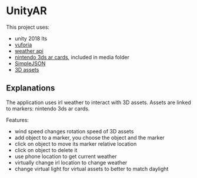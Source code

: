# UnityAR

This project uses:
- unity 2018 lts
- [vuforia](https://developer.vuforia.com/)
- [weather api](https://openweathermap.org/api)
- [nintendo 3ds ar cards](https://www.nintendo.com/3ds/ar-cards/), included in media folder
- [SimpleJSON](http://wiki.unity3d.com/index.php/SimpleJSON)
- [3D assets](https://sketchfab.com/trucverte)

## Explanations

The application uses irl weather to interact with 3D assets. Assets are linked to markers: nintendo 3ds ar cards.

Features:
- wind speed changes rotation speed of 3D assets
- add object to a marker, you choose the object and the marker
- click on object to move its marker relative location
- click on object to delete it
- use phone location to get current weather
- virtually change irl location to change weather
- change virtual light for virtual assets to better to match daylight
